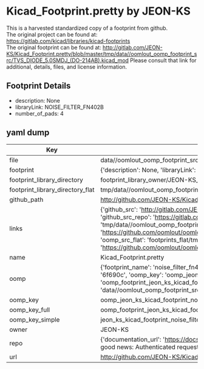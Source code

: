 # Kicad_Footprint.pretty by JEON-KS  
This is a harvested standardized copy of a footprint from github.  
The original project can be found at:  
https://gitlab.com/kicad/libraries/kicad-footprints  
The original footprint can be found at:
http://gitlab.com/JEON-KS/Kicad_Footprint.pretty/blob/master/tmp/data//oomlout_oomp_footprint_src/TVS_DIODE_5.0SMDJ_(DO-214AB).kicad_mod
Please consult that link for additional, details, files, and license information.  
## Footprint Details
* description: None  
* libraryLink: NOISE_FILTER_FN402B  
* number_of_pads: 4  
## yaml dump  
| Key | Value |  
| --- | --- |  
| file | data//oomlout_oomp_footprint_src/Kicad_Footprint.pretty/NOISE_FILTER_FN402B.kicad_mod |  
| footprint | {'description': None, 'libraryLink': 'NOISE_FILTER_FN402B', 'number_of_pads': 4} |  
| footprint_library_directory | footprint_library_owner/JEON-KS_Kicad_Footprint.pretty |  
| footprint_library_directory_flat | tmp/data//oomlout_oomp_footprint_src/footprints_flat/jeon_ks_kicad_footprint_noise_filter_fn402b/working |  
| github_path | http://github.com/JEON-KS/Kicad_Footprint.pretty/blob/master/tmp/data//oomlout_oomp_footprint_src/NOISE_FILTER_FN402B.kicad_mod |  
| links | {'github_src': 'http://gitlab.com/JEON-KS/Kicad_Footprint.pretty/blob/master/tmp/data//oomlout_oomp_footprint_src/TVS_DIODE_5.0SMDJ_(DO-214AB).kicad_mod', 'github_src_repo': 'https://gitlab.com/kicad/libraries/kicad-footprints', 'oomp_bot': 'tmp/data//oomlout_oomp_footprint_src/footprints/jeon_ks_kicad_footprint_noise_filter_fn402b/working', 'oomp_bot_github': 'https://github.com/oomlout/oomlout_oomp_footprint_bot/tree/main/tmp/data//oomlout_oomp_footprint_src/footprints/jeon_ks_kicad_footprint_noise_filter_fn402b/working', 'oomp_src_flat': 'footprints_flat/tmp/data//oomlout_oomp_footprint_src/footprints_flat/jeon_ks_kicad_footprint_noise_filter_fn402b/working', 'oomp_src_flat_github': 'https://github.com/oomlout/oomlout_oomp_footprint_src/tree/main/tmp/data//oomlout_oomp_footprint_src/footprints_flat/jeon_ks_kicad_footprint_noise_filter_fn402b/working'} |  
| name | Kicad_Footprint.pretty |  
| oomp | {'footprint_name': 'noise_filter_fn402b', 'library_name': 'kicad_footprint', 'md5': '6f690c42a5f9482f865cae162b819cf8', 'md5_10': '6f690c42a5', 'md5_5': '6f690', 'md5_6': '6f690c', 'oomp_key': 'oomp_jeon_ks_kicad_footprint_noise_filter_fn402b', 'oomp_key_extra': 'oomp_footprint_jeon_ks_kicad_footprint_noise_filter_fn402b', 'oomp_key_full': 'oomp_footprint_jeon_ks_kicad_footprint_noise_filter_fn402b_6f690c', 'oomp_key_simple': 'jeon_ks_kicad_footprint_noise_filter_fn402b', 'original_filename': 'data//oomlout_oomp_footprint_src/Kicad_Footprint.pretty/NOISE_FILTER_FN402B.kicad_mod', 'owner_name': 'jeon_ks'} |  
| oomp_key | oomp_jeon_ks_kicad_footprint_noise_filter_fn402b |  
| oomp_key_full | oomp_footprint_jeon_ks_kicad_footprint_noise_filter_fn402b |  
| oomp_key_simple | jeon_ks_kicad_footprint_noise_filter_fn402b |  
| owner | JEON-KS |  
| repo | {'documentation_url': 'https://docs.github.com/rest/overview/resources-in-the-rest-api#rate-limiting', 'message': "API rate limit exceeded for 84.66.142.224. (But here's the good news: Authenticated requests get a higher rate limit. Check out the documentation for more details.)"} |  
| url | http://github.com/JEON-KS/Kicad_Footprint.pretty |  

